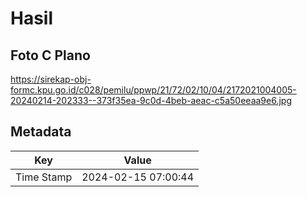 # Hasil

## Foto C Plano

https://sirekap-obj-formc.kpu.go.id/c028/pemilu/ppwp/21/72/02/10/04/2172021004005-20240214-202333--373f35ea-9c0d-4beb-aeac-c5a50eeaa9e6.jpg


## Metadata

| Key        | Value               |
| ---------- | ------------------- |
| Time Stamp | 2024-02-15 07:00:44 |



